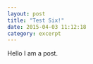 ```yaml
---
layout: post
title: "Test Six!"
date: 2015-04-03 11:12:18
category: excerpt
---
```

Hello I am a post.
